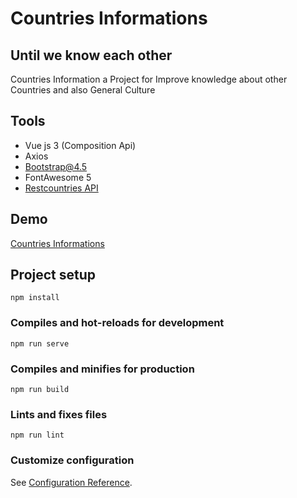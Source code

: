 # Countries Informations
## Until we know each other

Countries Information a Project for Improve knowledge about other Countries and also General Culture



## Tools

- Vue js 3 (Composition Api)
- Axios
- Bootstrap@4.5
- FontAwesome 5
- [Restcountries API](https://restcountries.com/)

## Demo

[Countries Informations](https://souf-countries-info.netlify.app/)
## Project setup
```
npm install
```

### Compiles and hot-reloads for development
```
npm run serve
```

### Compiles and minifies for production
```
npm run build
```

### Lints and fixes files
```
npm run lint
```

### Customize configuration
See [Configuration Reference](https://cli.vuejs.org/config/).





